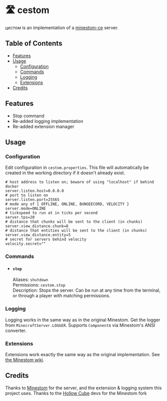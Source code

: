 
# 🛣 cestom

_цестом_ is an implementation of a [minestom-ce](https://github.com/hollow-cube/minestom-ce) server.

## Table of Contents
- [Features](#features)
- [Usage](#usage)
  - [Configuration](#configuration)
  - [Commands](#commands)
  - [Logging](#logging)
  - [Extensions](#extensions)
- [Credits](#credits)

## Features
- Stop command
- Re-added logging implementation
- Re-added extension manager

## Usage

### Configuration
Edit configuration in `cestom.properties`. This file will automatically be created in the working directory if it doesn't already exist.
```properties
# host address to listen on; beware of using "localhost" if behind docker
server.listen.host=0.0.0.0
# port to listen on
server.listen.port=25565
# mode any of { OFFLINE, ONLINE, BUNGEECORD, VELOCITY }
server.mode=ONLINE
# tickspeed to run at in ticks per second
server.tps=20
# distance that chunks will be sent to the client (in chunks)
server.view_distance.chunk=8
# distance that entities will be sent to the client (in chunks)
server.view_distance.entity=5
# secret for servers behind velocity
velocity.secret=""
```

### Commands
- #### `stop`  
  Aliases: `shutdown`  
  Permissions: `cestom.stop`  
  Description: Stops the server. Can be run at any time from the terminal, or through a player with matching permissions.

### Logging
Logging works in the same way as in the original Minestom. Get the logger from `MinecraftServer.LOGGER`. Supports `Component`s via Minestom's ANSI converter.

### Extensions
Extensions work exactly the same way as the original implementation. See [the Minestom wiki](https://wiki.minestom.net/expansion/extensions).

## Credits
Thanks to [Minestom](https://github.com/Minestom/Minestom) for the server, and the extension & logging system this project uses.
Thanks to the [Hollow Cube](https://github.com/hollow-cube) devs for the Minestom fork
